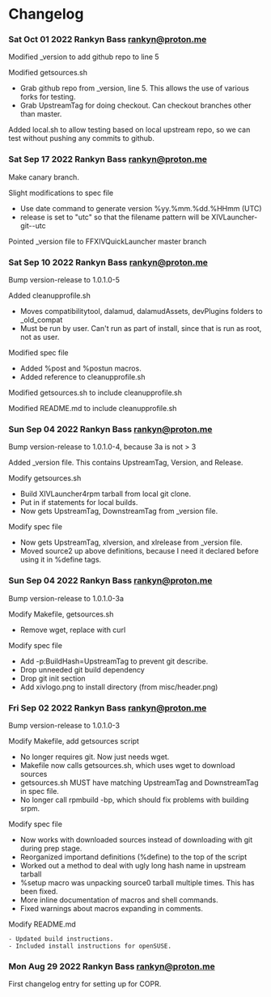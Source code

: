 # Changelog

### Sat Oct 01 2022 Rankyn Bass <rankyn@proton.me>
Modified _version to add github repo to line 5

Modified getsources.sh

- Grab github repo from _version, line 5. This allows the use of various forks for testing.
- Grab UpstreamTag for doing checkout. Can checkout branches other than master.

Added local.sh to allow testing based on local upstream repo, so we can test without pushing any commits to github.

### Sat Sep 17 2022 Rankyn Bass <rankyn@proton.me>
Make canary branch.

Slight modifications to spec file

- Use date command to generate version %yy.%mm.%dd.%HHmm (UTC)
- release is set to "utc" so that the filename pattern will be XIVLauncher-git-<datetime>-utc

Pointed _version file to FFXIVQuickLauncher master branch

### Sat Sep 10 2022 Rankyn Bass <rankyn@proton.me>
Bump version-release to 1.0.1.0-5

Added cleanupprofile.sh

- Moves compatibilitytool, dalamud, dalamudAssets, devPlugins folders to _old_compat
- Must be run by user. Can't run as part of install, since that is run as root, not as user.

Modified spec file

- Added %post and %postun macros.
- Added reference to cleanupprofile.sh

Modified getsources.sh to include cleanupprofile.sh

Modified README.md to include cleanupprofile.sh

### Sun Sep 04 2022 Rankyn Bass <rankyn@proton.me>
Bump version-release to 1.0.1.0-4, because 3a is not > 3

Added _version file. This contains UpstreamTag, Version, and Release.

Modify getsources.sh

- Build XIVLauncher4rpm tarball from local git clone.
- Put in if statements for local builds.
- Now gets UpstreamTag, DownstreamTag from _version file.

Modify spec file

- Now gets UpstreamTag, xlversion, and xlrelease from _version file.
- Moved source2 up above definitions, because I need it declared before using it in %define tags.

### Sun Sep 04 2022 Rankyn Bass <rankyn@proton.me>
Bump version-release to 1.0.1.0-3a

Modify Makefile, getsources.sh

- Remove wget, replace with curl

Modify spec file

- Add -p:BuildHash=UpstreamTag to prevent git describe.
- Drop unneeded git build dependency
- Drop git init section
- Add xivlogo.png to install directory (from misc/header.png)

### Fri Sep 02 2022 Rankyn Bass <rankyn@proton.me>
Bump version-release to 1.0.1.0-3

Modify Makefile, add getsources script

- No longer requires git. Now just needs wget.
- Makefile now calls getsources.sh, which uses wget to download sources
- getsources.sh MUST have matching UpstreamTag and DownstreamTag in spec file.
- No longer call rpmbuild -bp, which should fix problems with building srpm.

Modify spec file

- Now works with downloaded sources instead of downloading with git during prep stage.
- Reorganized importand definitions (%define) to the top of the script
- Worked out a method to deal with ugly long hash name in upstream tarball
- %setup macro was unpacking source0 tarball multiple times. This has been fixed.
- More inline documentation of macros and shell commands.
- Fixed warnings about macros expanding in comments.

Modify README.md

    - Updated build instructions.
    - Included install instructions for openSUSE.

### Mon Aug 29 2022 Rankyn Bass <rankyn@proton.me>
First changelog entry for setting up for COPR.